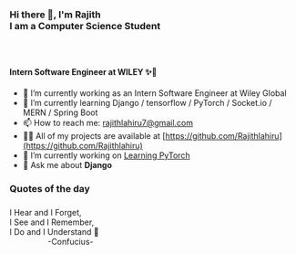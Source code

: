#### <h3>Hi there 👋, I'm Rajith <br> I am a Computer Science Student<h3> <br> <h4> Intern Software Engineer at WILEY ✨💯 </h4>

  
- 🔭 I’m currently working as an Intern Software Engineer at Wiley Global
- 🌱 I’m currently learning  Django / tensorflow / PyTorch / Socket.io / MERN / Spring Boot
- 📫 How to reach me: rajithlahiru7@gmail.com 
- 👨‍💻 All of my projects are available at [https://github.com/Rajithlahiru](https://github.com/Rajithlahiru)  
- 🔭 I’m currently working on [Learning PyTorch](https://github.com/Rajithlahiru/Learning-PyTorch)
- 💬 Ask me about **Django**

#### <h3>Quotes of the day<h3>
 
 I Hear and I Forget,  
 I See and I Remember,  
 I Do and I Understand  🥂  
 &nbsp;&nbsp;&nbsp;&nbsp;&nbsp;&nbsp;&nbsp;&nbsp;&nbsp;&nbsp;&nbsp;&nbsp;&nbsp;&nbsp;&nbsp;&nbsp;
 -Confucius-





